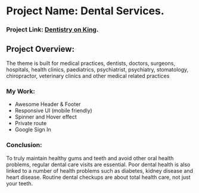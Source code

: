 # Project Name: Dental Services.

### Project Link: [Dentistry on King](https://dentistry-react.web.app/).

## Project Overview:

The theme is built for medical practices, dentists, doctors, surgeons, hospitals, health clinics, paediatrics, psychiatrist, psychiatry, stomatology, chiropractor, veterinary clinics and other medical related practices
  
  ### My Work:
  
  <ul>
  <li>Awesome Header & Footer</li>
  <li>Responsive UI (mobile friendly)</li>
  <li>Spinner and Hover effect</li>
  <li>Private route</li>
  <li>Google Sign In</li>
  </ul>
  
  ### Conclusion: 
To truly maintain healthy gums and teeth and avoid other oral health problems, regular dental care visits are essential. Poor dental health is also linked to a number of health problems such as diabetes, kidney disease and heart disease. Routine dental checkups are about total health care, not just your teeth.
